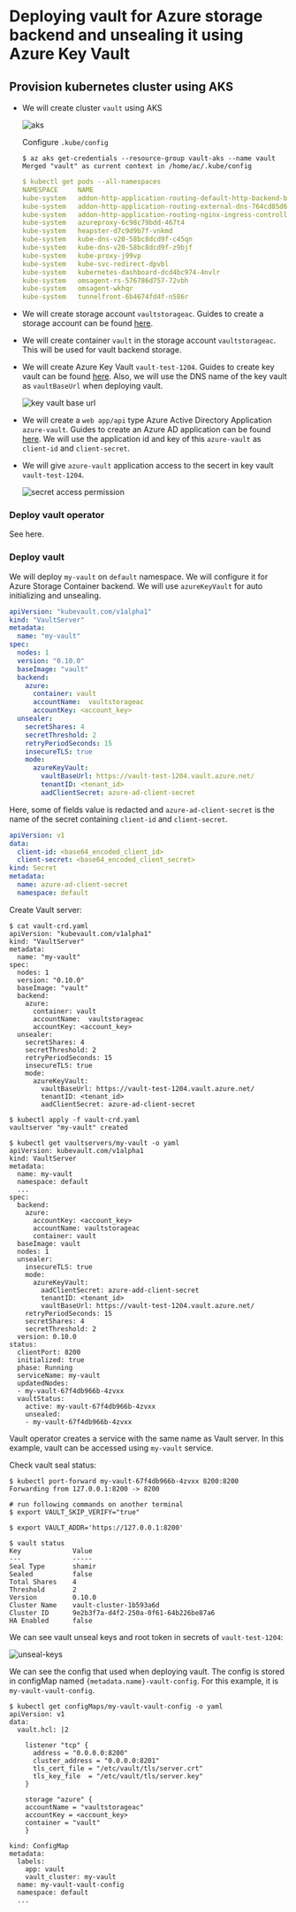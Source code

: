 # Deploying vault for Azure storage backend and unsealing it using Azure Key Vault

## Provision kubernetes cluster using AKS

- We will create cluster `vault` using AKS

  ![aks](images/aks.png)

  Configure `.kube/config`

  ```console
  $ az aks get-credentials --resource-group vault-aks --name vault
  Merged "vault" as current context in /home/ac/.kube/config
  ```
  ```yaml
  $ kubectl get pods --all-namespaces
  NAMESPACE     NAME                                                              READY     STATUS    RESTARTS   AGE
  kube-system   addon-http-application-routing-default-http-backend-b8f5bcxnlw6   1/1       Running   0          33m
  kube-system   addon-http-application-routing-external-dns-764cd85d68-45lvs      1/1       Running   0          33m
  kube-system   addon-http-application-routing-nginx-ingress-controller-8648nrq   1/1       Running   1          33m
  kube-system   azureproxy-6c98c79bdd-467t4                                       1/1       Running   2          33m
  kube-system   heapster-d7c9d9b7f-vnkmd                                          2/2       Running   0          29m
  kube-system   kube-dns-v20-58bc8dcd9f-c45qn                                     3/3       Running   0          33m
  kube-system   kube-dns-v20-58bc8dcd9f-z9bjf                                     3/3       Running   0          33m
  kube-system   kube-proxy-j99vp                                                  1/1       Running   0          33m
  kube-system   kube-svc-redirect-dpvbl                                           1/1       Running   0          33m
  kube-system   kubernetes-dashboard-dcd4bc974-4nvlr                              1/1       Running   2          33m
  kube-system   omsagent-rs-576786d757-72vbh                                      1/1       Running   0          33m
  kube-system   omsagent-wkhqr                                                    1/1       Running   0          33m
  kube-system   tunnelfront-6b4674fd4f-n586r                                      1/1       Running   0          33m

  ```

- We will create storage account `vaultstorageac`. Guides to create a storage account can be found [here](https://docs.microsoft.com/en-us/azure/storage/common/storage-create-storage-account#create-a-storage-account).

- We will create container `vault` in the storage account `vaultstorageac`. This will be used for vault backend storage.

- We will create Azure Key Vault `vault-test-1204`. Guides to create key vault can be found [here](https://docs.microsoft.com/en-us/azure/key-vault/key-vault-get-started). Also, we will use the DNS name of the key vault as `vaultBaseUrl` when deploying vault.

  ![key vault base url](images/key-vault-base-url.png)

- We will create a `web app/api` type Azure Active Directory Application `azure-vault`. Guides to create an Azure AD application can be found [here](https://docs.microsoft.com/en-us/azure/azure-resource-manager/resource-group-create-service-principal-portal#create-an-azure-active-directory-application). We will use the application id and key of this `azure-vault` as `client-id` and `client-secret`.

- We will give `azure-vault` application access to the secert in key vault `vault-test-1204`.

  ![secret access permission](images/azure-access-permission.png)

### Deploy vault operator

See here.

### Deploy vault

We will deploy `my-vault` on `default` namespace. We will configure it for Azure Storage Container backend. We will use `azureKeyVault` for auto initializing and unsealing.

```yaml
apiVersion: "kubevault.com/v1alpha1"
kind: "VaultServer"
metadata:
  name: "my-vault"
spec:
  nodes: 1
  version: "0.10.0"
  baseImage: "vault"
  backend:
    azure:
      container: vault
      accountName:  vaultstorageac
      accountKey: <account_key>
  unsealer:
    secretShares: 4
    secretThreshold: 2
    retryPeriodSeconds: 15
    insecureTLS: true
    mode:
      azureKeyVault:
        vaultBaseUrl: https://vault-test-1204.vault.azure.net/
        tenantID: <tenant_id>
        aadClientSecret: azure-ad-client-secret
```
Here, some of fields value is redacted and `azure-ad-client-secret` is the name of the secret containing `client-id` and `client-secret`.
```yaml
apiVersion: v1
data:
  client-id: <base64_encoded_client_id>
  client-secret: <base64_encoded_client_secret>
kind: Secret
metadata:
  name: azure-ad-client-secret
  namespace: default
```

Create Vault server:
```console
$ cat vault-crd.yaml
apiVersion: "kubevault.com/v1alpha1"
kind: "VaultServer"
metadata:
  name: "my-vault"
spec:
  nodes: 1
  version: "0.10.0"
  baseImage: "vault"
  backend:
    azure:
      container: vault
      accountName:  vaultstorageac
      accountKey: <account_key>
  unsealer:
    secretShares: 4
    secretThreshold: 2
    retryPeriodSeconds: 15
    insecureTLS: true
    mode:
      azureKeyVault:
        vaultBaseUrl: https://vault-test-1204.vault.azure.net/
        tenantID: <tenant_id>
        aadClientSecret: azure-ad-client-secret

$ kubectl apply -f vault-crd.yaml
vaultserver "my-vault" created

$ kubectl get vaultservers/my-vault -o yaml
apiVersion: kubevault.com/v1alpha1
kind: VaultServer
metadata:
  name: my-vault
  namespace: default
  ...
spec:
  backend:
    azure:
      accountKey: <account_key>
      accountName: vaultstorageac
      container: vault
  baseImage: vault
  nodes: 1
  unsealer:
    insecureTLS: true
    mode:
      azureKeyVault:
        aadClientSecret: azure-add-client-secret
        tenantID: <tenant_id>
        vaultBaseUrl: https://vault-test-1204.vault.azure.net/
    retryPeriodSeconds: 15
    secretShares: 4
    secretThreshold: 2
  version: 0.10.0
status:
  clientPort: 8200
  initialized: true
  phase: Running
  serviceName: my-vault
  updatedNodes:
  - my-vault-67f4db966b-4zvxx
  vaultStatus:
    active: my-vault-67f4db966b-4zvxx
    unsealed:
    - my-vault-67f4db966b-4zvxx

```
Vault operator creates a service with the same name as Vault server. In this example, vault can be accessed using `my-vault` service.

Check vault seal status:
```console
$ kubectl port-forward my-vault-67f4db966b-4zvxx 8200:8200
Forwarding from 127.0.0.1:8200 -> 8200

# run following commands on another terminal
$ export VAULT_SKIP_VERIFY="true"

$ export VAULT_ADDR='https://127.0.0.1:8200'

$ vault status
Key             Value
---             -----
Seal Type       shamir
Sealed          false
Total Shares    4
Threshold       2
Version         0.10.0
Cluster Name    vault-cluster-1b593a6d
Cluster ID      9e2b3f7a-d4f2-250a-0f61-64b226be87a6
HA Enabled      false
```

We can see vault unseal keys and root token in secrets of `vault-test-1204`:

![unseal-keys](images/unseal-keys.png)

We can see the config that used when deploying vault. The config is stored in configMap named `{metadata.name}-vault-config`. For this example, it is `my-vault-vault-config`.
```console
$ kubectl get configMaps/my-vault-vault-config -o yaml
apiVersion: v1
data:
  vault.hcl: |2

    listener "tcp" {
      address = "0.0.0.0:8200"
      cluster_address = "0.0.0.0:8201"
      tls_cert_file = "/etc/vault/tls/server.crt"
      tls_key_file  = "/etc/vault/tls/server.key"
    }

    storage "azure" {
    accountName = "vaultstorageac"
    accountKey = <account_key>
    container = "vault"
    }

kind: ConfigMap
metadata:
  labels:
    app: vault
    vault_cluster: my-vault
  name: my-vault-vault-config
  namespace: default
  ...
```
